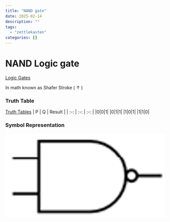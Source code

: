 ```yaml
---
title: "NAND gate"
date: 2025-02-14
description: ""
tags: 
  - "zettlekasten"
categories: []
---
```


# NAND Logic gate
[Logic Gates](Logic%20Gates.md)

In math known as Shafer Stroke ( $\uparrow$ )

### Truth Table
[Truth Tables](Truth%20Tables.md)
| P | Q | Result |
| :-: | :-: | :-: |
|0|0|1|
|0|1|1|
|1|0|1|
|1|1|0|

### Symbol Representation
![400x200](../attachments/NAND_GATE.png)
